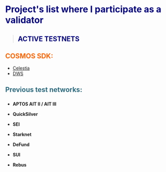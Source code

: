 <h1 style="color: #5e9ca0; text-align: left;"><span style="color: #000080;">Project's list where I participate as a validator</span></h1>
<blockquote>
<h2><strong><span style="color: #000080;">ACTIVE TESTNETS</span></strong></h2>
</blockquote>
<h2 style="color: #2e6c80;"><span style="color: #ff6600;">COSMOS SDK:</span></h2>
<ul>
<li><a title="Celestia" href="https://celestia.explorers.guru/validator/celestiavaloper1xm6xlh80jxaxsar0ga7r2ep0j4pdy8aumdxtu5" target="_blank">Celestia</a></li>
<li><a title="DWS" href="https://dws.explorers.guru/validator/dewebvaloper10ehfeamddx9atyq9kll83c9szl522ywfg8jf9l" target="_blank">DWS</a></li>
</ul>
<h2 style="color: #2e6c80;">Previous test networks:</h2>
<ul style="list-style-position: initial; list-style-image: initial; font-size: 14px; line-height: 32px; font-weight: bold;">
<li style="clear: both;">APTOS AIT II / AIT III&nbsp;</li>
<li style="clear: both;">QuickSilver</li>
<li style="clear: both;">SEI</li>
<li style="clear: both;">Starknet</li>
<li style="clear: both;">DeFund</li>
<li style="clear: both;">SUI</li>
<li>Rebus</li>
</ul>
